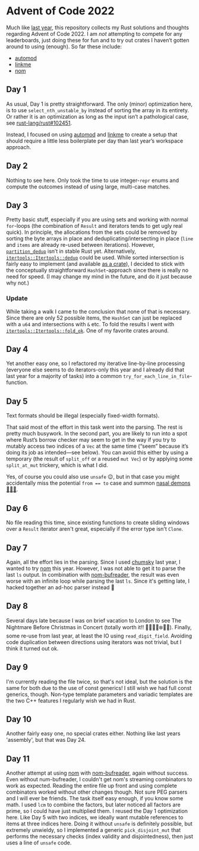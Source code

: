 # Advent of Code 2022

Much like [last year](https://github.com/l0calh05t/advent-of-code-2021), this repository collects my Rust solutions and thoughts regarding Advent of Code 2022.
I am *not* attempting to compete for any leaderboards, just doing these for fun and to try out crates I haven’t gotten around to using (enough).
So far these include:

- [automod](https://github.com/dtolnay/automod)
- [linkme](https://github.com/dtolnay/linkme)
- [nom](https://github.com/Geal/nom)

## Day 1

As usual, Day 1 is pretty straightforward.
The only (minor) optimization here, is to use `select_nth_unstable_by` instead of sorting the array in its entirety.
Or rather it is an optimization as long as the input isn’t a pathological case, see [rust-lang/rust#102451](https://github.com/rust-lang/rust/issues/102451).

Instead, I focused on using [automod](https://github.com/dtolnay/automod) and [linkme](https://github.com/dtolnay/linkme) to create a setup that should require a little less boilerplate per day than last year’s workspace approach.

## Day 2

Nothing to see here.
Only took the time to use integer-`repr` enums and compute the outcomes instead of using large, multi-case matches.

## Day 3

Pretty basic stuff, especially if you are using sets and working with normal `for`-loops (the combination of `Result` and iterators tends to get ugly real quick).
In principle, the allocations from the sets could be removed by sorting the byte arrays in place and deduplicating/intersecting in place (`line` and `items` are already re-used between iterations).
However, [`partition_dedup`](https://doc.rust-lang.org/std/primitive.slice.html#method.partition_dedup) isn’t in stable Rust yet.
Alternatively, [`itertools::Itertools::dedup`](https://docs.rs/itertools/latest/itertools/trait.Itertools.html#method.dedup) could be used.
While sorted intersection is fairly easy to implement (and available [as a crate](https://docs.rs/sorted_intersection/latest/sorted_intersection/)), I decided to stick with the conceptually straightforward `HashSet`-approach since there is really no need for speed.
(I may change my mind in the future, and do it just because why not.)

### Update

While taking a walk I came to the conclusion that none of that is necessary.
Since there are only 52 possible items, the `HashSet` can just be replaced with a `u64` and intersections with `&` etc.
To fold the results I went with [`itertools::Itertools::fold_ok`](https://docs.rs/itertools/latest/itertools/trait.Itertools.html#method.fold_ok).
One of my favorite crates around.

## Day 4

Yet another easy one, so I refactored my iterative line-by-line processing (everyone else seems to do iterators-only this year and I already did that last year for a majority of tasks) into a common `try_for_each_line_in_file`-function.

## Day 5

Text formats should be illegal (especially fixed-width formats).

That said most of the effort in this task went into the parsing.
The rest is pretty much busywork.
In the second part, you are likely to run into a spot where Rust’s borrow checker may seem to get in the way if you try to mutably access two indices of a `Vec` at the same time (“seem” because it’s doing its job as intended—see below).
You can avoid this either by using a temporary (the result of `split_off` or a reused `mut Vec`) or by applying some `split_at_mut` trickery, which is what I did.

Yes, of course you could also use `unsafe` 😉, but in that case you might accidentally miss the potential `from == to` case and summon [nasal demons 👃🏻👿](http://catb.org/jargon/html/N/nasal-demons.html).

## Day 6

No file reading this time, since existing functions to create sliding windows over a `Result` iterator aren't great, especially if the error type isn't `Clone`.

## Day 7

Again, all the effort lies in the parsing.
Since I used [chumsky](https://github.com/zesterer/chumsky/) last year, I wanted to try [nom](https://github.com/Geal/nom) this year.
However, I was not able to get it to parse the last `ls` output.
In combination with [nom-bufreader](https://github.com/rust-bakery/nom-bufreader), the result was even worse with an infinite loop while parsing the last `ls`.
Since it's getting late, I hacked together an ad-hoc parser instead 🫤

## Day 8

Several days late because I was on brief vacation to London to see The Nightmare Before Christmas in Concert (totally worth it!! 🎃🎅🏿👻❄️🦇🎄).
Finally, some re-use from last year, at least the IO using `read_digit_field`.
Avoiding code duplication between directions using iterators was not trivial, but I think it turned out ok.

## Day 9

I'm currently reading the file twice, so that's not ideal, but the solution is the same for both due to the use of const generics!
I still wish we had full const generics, though.
Non-type template parameters and variadic templates are the two C++ features I regularly wish we had in Rust.

## Day 10

Another fairly easy one, no special crates either.
Nothing like last years 'assembly', but that was Day 24.

## Day 11

Another attempt at using [nom](https://github.com/Geal/nom) with [nom-bufreader](https://github.com/rust-bakery/nom-bufreader), again without success.
Even without num-bufreader, I couldn't get nom's streaming combinators to work as expected.
Reading the entire file up front and using complete combinators worked without other changes though.
Not sure PEG parsers and I will ever be friends.
The task itself easy enough, if you know some math.
I used `lcm` to combine the factors, but later noticed all factors are prime, so I could have just multiplied them.
I reused the Day 1 optimization here.
Like Day 5 with two indices, we ideally want mutable references to items at three indices here.
Doing it without `unsafe` is definitely possible, but extremely unwieldy, so I implemented a generic `pick_disjoint_mut` that performs the necessary checks (index validity and disjointedness), then just uses a line of `unsafe` code.
